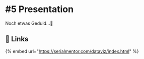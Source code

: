 # \#5 Presentation

Noch etwas Geduld...👷 

## 🔗 Links

{% embed url="https://serialmentor.com/dataviz/index.html" %}



